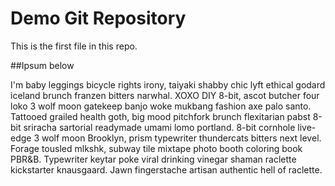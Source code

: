 # Demo Git Repository

This is the first file in this repo.

##Ipsum below

I'm baby leggings bicycle rights irony, taiyaki shabby chic lyft ethical godard iceland brunch franzen bitters narwhal. XOXO DIY 8-bit, ascot butcher four loko 3 wolf moon gatekeep banjo woke mukbang fashion axe palo santo. Tattooed grailed health goth, big mood pitchfork brunch flexitarian pabst 8-bit sriracha sartorial readymade umami lomo portland. 8-bit cornhole live-edge 3 wolf moon Brooklyn, prism typewriter thundercats bitters next level. Forage tousled mlkshk, subway tile mixtape photo booth coloring book PBR&B. Typewriter keytar poke viral drinking vinegar shaman raclette kickstarter knausgaard. Jawn fingerstache artisan authentic hell of raclette.